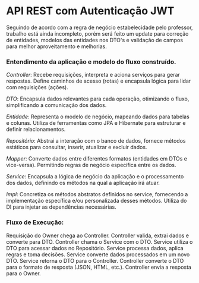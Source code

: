 # API REST com Autenticação JWT

Seguindo de acordo com a regra de negócio estabelecidade pelo professor, trabalho está ainda incompleto, porém será feito um update para correção de entidades, modelos das entidades nos DTO's e validação de campos para melhor aproveitamento e melhorias.

### Entendimento da aplicação e modelo do fluxo construído.

*Controller*: Recebe requisições, interpreta e aciona serviços para gerar respostas. Define caminhos de acesso (rotas) e encapsula lógica para lidar com requisições (ações).

*DTO*: Encapsula dados relevantes para cada operação, otimizando o fluxo, simplificando a comunicação dos dados.

*Entidade*: Representa o modelo de negócio, mapeando dados para tabelas e colunas. Utiliza de ferramentas como JPA e Hibernate para estruturar e definir relacionamentos.

*Repositório*: Abstrai a interação com o banco de dados, fornece métodos estáticos para consultar, inserir, atualizar e excluir dados.

*Mapper*: Converte dados entre diferentes formatos (entidades em DTOs e vice-versa). Permitindo regras de negócio especifica entre os dados.

*Service*: Encapsula a lógica de negócio da aplicação e o processamento dos dados, definindo os métodos na qual a aplicação irá atuar.

*Impl*: Concretiza os métodos abstratos definidos no service, fornecendo a implementação específica e/ou personalizada desses métodos. Utiliza do DI para injetar as dependências necessárias.

### Fluxo de Execução:

Requisição do Owner chega ao Controller.
Controller valida, extrai dados e converte para DTO.
Controller chama o Service com o DTO.
Service utiliza o DTO para acessar dados no Repositório.
Service processa dados, aplica regras e toma decisões.
Service converte dados processados em um novo DTO.
Service retorna o DTO para o Controller.
Controller converte o DTO para o formato de resposta (JSON, HTML, etc.).
Controller envia a resposta para o Owner.
